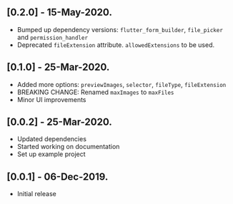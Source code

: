 ## [0.2.0] - 15-May-2020.
* Bumped up dependency versions: `flutter_form_builder`, `file_picker` and `permission_handler`
* Deprecated `fileExtension` attribute. `allowedExtensions` to be used.

## [0.1.0] - 25-Mar-2020.
* Added more options: `previewImages`, `selector`, `fileType`, `fileExtension`
* BREAKING CHANGE: Renamed `maxImages` to `maxFiles`
* Minor UI improvements

## [0.0.2] - 25-Mar-2020.
* Updated dependencies
* Started working on documentation
* Set up example project

## [0.0.1] - 06-Dec-2019.
* Initial release
